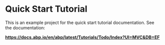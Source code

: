 # Quick Start Tutorial

This is an example project for the quick start tutorial documentation. See the documentation:

**https://docs.abp.io/en/abp/latest/Tutorials/Todo/Index?UI=MVC&DB=EF**
